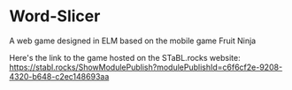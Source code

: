 # Word-Slicer
A web game designed in ELM based on the mobile game Fruit Ninja

Here's the link to the game hosted on the STaBL.rocks website:
https://stabl.rocks/ShowModulePublish?modulePublishId=c6f6cf2e-9208-4320-b648-c2ec148693aa
